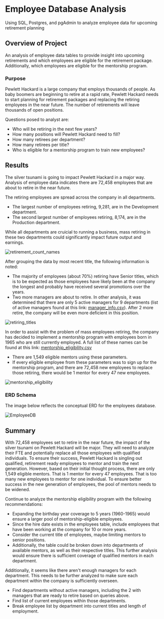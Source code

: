 # Employee Database Analysis

Using SQL, Postgres, and pgAdmin to analyze employee data for upcoming retirement planning

## Overview of Project

An analysis of employee data tables to provide insight into upcoming retirements and which employees are eligible for the retirement package. Additionally, which employees are eligible for the mentorship program. 

### Purpose

Pewlett Hackard is a large company that employs thousands of people. As baby boomers are beginning to retire at a rapid rate, Pewlett Hackard needs to start planning for retirement packages and replacing the retiring employees in the near future. The number of retirements will leave thousands of open positions. 

Questions posed to analyst are: 
- Who will be retiring in the next few years?
- How many positions will Pewlett Hackard need to fill?
- How many retirees per department?
- How many retirees per title?
- Who is eligible for a mentorship program to train new employees?

## Results

The silver tsunami is going to impact Pewlett Hackard in a major way. Analysis of employee data indicates there are 72,458 employees that are about to retire in the near future.

The retiring employees are spread across the company in all departments. 
- The largest number of employees retiring, 9,281, are in the Development department.
- The second largest number of employees retiring, 8,174, are in the Production department.

While all departments are cruicial to running a business, mass retiring in these two departments could significantly impact future output and earnings.

![retirement_count_names](https://user-images.githubusercontent.com/108373151/185764825-f6c253ae-71b6-4dc0-a7c9-e0ba92171d6a.png)

After grouping the data by most recent title, the following information is noted:
- The majority of employees (about 70%) retiring have Senior titles, which is to be expected as those employees have likely been at the company the longest and probably have received several promotions over the years. 
- Two more managers are about to retire. In other analysis, it was determined that there are only 5 active managers for 9 departments (list of active managers found at this link: [manager_info.csv](Data/manager_info.csv)). After 2 more retire, the company will be even more deficient in this position.

![retiring_titles](https://user-images.githubusercontent.com/108373151/185764416-598a6e01-98cb-48fa-a382-d0649532a87b.png)

In order to assist with the problem of mass employees retiring, the company has decided to implement a mentorship program with employees born in 1965 who are still currently employed. A full list of these names can be found at this link: [mentorship_eligibility.csv](Data/mentorship_eligibility.csv)
- There are 1,549 eligible mentors using these parameters.
- If every eligible employee from these parameters was to sign up for the mentorship program, and there are 72,458 new employees to replace those retiring, there would be 1 mentor for every 47 new employees.

![mentorship_eligibility](https://user-images.githubusercontent.com/108373151/185764573-ffd923e1-a70e-46fd-ad92-a1024db47b2d.png)

### ERD Schema

The image below reflects the conceptual ERD for the employees database.

![EmployeeDB](https://user-images.githubusercontent.com/108373151/185764131-7b802738-b17e-42cd-9d29-903e4d1e8f98.png)

## Summary

With 72,458 employees set to retire in the near future, the impact of the silver tsunami on Pewlett Hackard will be major. They will need to analyze their FTE and potentially replace all those employees with qualified individuals. To ensure their success, Pewlett Hackard is singling out qualified, retirement ready employees to mentor and train the next generation. However, based on their initial thought process, there are only 1,549 eligible mentors. That is 1 mentor for every 47 employees. That is too many new employees to mentor for one individual. To ensure better success in the new generation of employees, the pool of mentors needs to be widened.

Continue to analyze the mentorship eligibility program with the following recommendations: 
- Expanding the birthday year coverage to 5 years (1960-1965) would ensure a larger pool of mentorship-eligible employees. 
- Since the hire date exists in the employees table, include employees that have been working at the company for 10 or more years. 
- Consider the current title of employees, maybe limiting mentors to senior positions.
- Additionally, the table could be broken down into departments of available mentors, as well as their respective titles. 
This further analysis would ensure there is sufficient coverage of qualified mentors in each department. 

Additionally, it seems like there aren't enough managers for each department. This needs to be further analyzed to make sure each department within the company is sufficiently overseen. 
- Find departments without active managers, including the 2 with managers that are ready to retire based on queries above.
- Find list of current employees within those departments.
- Break employee list by department into current titles and length of employment.